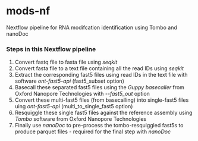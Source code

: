 # mods-nf
Nextflow pipeline for RNA modifcation identification using Tombo and nanoDoc


### Steps in this Nextflow pipeline

1. Convert fastq file to fasta file using *seqkit*
2. Convert fasta file to a text file containing all the read IDs using *seqkit*
3. Extract the corresponding fast5 files using read IDs in the text file with software *ont-fast5-api* (fast5_subset option)
4. Basecall these separated fast5 files using the *Guppy basecaller* from Oxford Nanopore Technologies with *--fast5_out* option
5. Convert these multi-fast5 files (from basecalling) into single-fast5 files uing *ont-fast5-api* (multi_to_single_fast5 option)
6. Resquiggle these single fast5 files against the reference assembly using *Tombo* software from Oxford Nanopore Technologies
7. Finally use *nanoDoc* to pre-process the tombo-resquiggled fast5s to produce parquet files - required for the final step with *nanoDoc*

